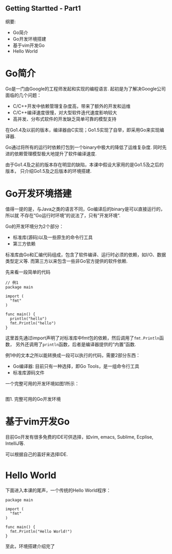 Getting Startted - Part1
------------------------

纲要:

* Go简介
* Go开发环境搭建
* 基于vim开发Go
* Hello World

# Go简介

Go是一门由Google的工程师发起和实现的编程语言.
起初是为了解决Google公司面临的几个问题：

* C/C++开发中依赖管理复杂度高，带来了额外的开发和运维
* C/C++编译速度很慢，对大型软件迭代速度影响较大
* 高并发、分布式软件的开发缺乏简单可靠的模型支持

在Go1.4及以前的版本，编译器由C实现；Go1.5实现了自举，即采用Go来实现编译器.

Go通过将所有的运行时依赖打包到一个binary中极大的降低了运维复杂度.
同时先进的依赖管理模型极大地提升了软件编译速度.

由于Go1.4及之前的版本存在明显的缺陷，本课中假设大家用的是Go1.5及之后的版本，
只介绍Go1.5及之后版本的环境搭建.

# Go开发环境搭建

值得一提的是，与Java之类的语言不同，Go编译后的binary是可以直接运行的，所以就
不存在“Go运行时环境”的说法了，只有”开发环境“.

Go的开发环境分为2个部分：

* 标准库(源码)以及一些原生的命令行工具
* 第三方依赖

标准库由Go和汇编代码组成，包含了软件编译、运行时必须的依赖，如I/O、数据类型定义等.
而第三方以来包含一些非Go官方提供的软件依赖.

先来看一段简单的代码

```
// 例1
package main

import (
  "fmt"
)

func main() {
  println("hello")
  fmt.Println("hello")
}
```

这里首先通过import声明了对标准库中fmt包的依赖，然后调用了`fmt.Println`函数，
另外还调用了`println`函数，后者是编译器提供的“内置”函数.

例1中的文本之所以能转换成一段可以执行的代码，需要2部分东西：

* Go编译器: 目前只有一种选择，即Go Tools，是一组命令行工具
* 标准库源码文件

一个完整可用的开发环境如图1所示：

```

```

图1. 完整可用的Go开发环境

# 基于vim开发Go

目前Go开发有很多免费的IDE可供选择，如vim, emacs, Sublime, Ecplise, IntelliJ等.

可以根据自己的喜好来选择IDE.


# Hello World

下面进入本课的尾声，一个传统的Hello World程序：

```
package main

import (
  "fmt"
)

func main() {
  fmt.Println("Hello World!")
}
```

至此，环境搭建介绍完了









